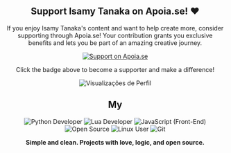 <div align="center">

## Support Isamy Tanaka on Apoia.se! ❤️

If you enjoy Isamy Tanaka's content and want to help create more, consider supporting through Apoia.se! Your contribution grants you exclusive benefits and lets you be part of an amazing creative journey.

[![Support on Apoia.se](https://img.shields.io/badge/Apoia.se-Support_Isamy_Tanaka-D72638?style=flat&logo=buymeacoffee&logoColor=white&labelColor=FF3D3D&color=D72638)](https://apoia.se/isamytanaka)

Click the badge above to become a supporter and make a difference!

![Visualizações de Perfil](https://count.getloli.com/get/@isamytanaka.github.readme)

  
## My

![Python Developer](https://img.shields.io/badge/Python_Developer-3776AB?style=flat&logo=python&logoColor=FFD43B&labelColor=1E1E1E&color=306998) ![Lua Developer](https://img.shields.io/badge/Lua_Developer-000080?style=flat&logo=lua&logoColor=FFFFFF&labelColor=191970&color=4169E1) ![JavaScript (Front-End)](https://img.shields.io/badge/JavaScript_(Front--End)-F7DF1E?style=flat&logo=javascript&logoColor=000000&labelColor=FFD700&color=FFA500) ![Open Source](https://img.shields.io/badge/Open_Source_Contributor-3DA639?style=flat&logo=github&logoColor=FFFFFF&labelColor=1E1E1E&color=006400) ![Linux User](https://img.shields.io/badge/Linux_User-FCC624?style=flat&logo=linux&logoColor=000000&labelColor=1E1E1E&color=FF4500) ![Git](https://img.shields.io/badge/Git-F05032?style=flat&logo=git&logoColor=FFFFFF&labelColor=1E1E1E&color=A52A2A)

**Simple and clean. Projects with love, logic, and open source.**

</div>
